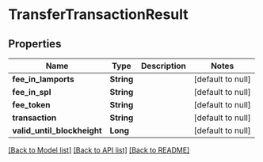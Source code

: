 # TransferTransactionResult
## Properties

| Name | Type | Description | Notes |
|------------ | ------------- | ------------- | -------------|
| **fee\_in\_lamports** | **String** |  | [default to null] |
| **fee\_in\_spl** | **String** |  | [default to null] |
| **fee\_token** | **String** |  | [default to null] |
| **transaction** | **String** |  | [default to null] |
| **valid\_until\_blockheight** | **Long** |  | [default to null] |

[[Back to Model list]](../README.md#documentation-for-models) [[Back to API list]](../README.md#documentation-for-api-endpoints) [[Back to README]](../README.md)

